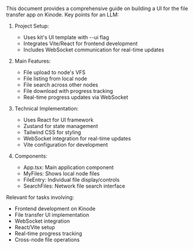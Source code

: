 This document provides a comprehensive guide on building a UI for the file transfer app on Kinode. Key points for an LLM:

1. Project Setup:
   - Uses kit's UI template with --ui flag
   - Integrates Vite/React for frontend development
   - Includes WebSocket communication for real-time updates

2. Main Features:
   - File upload to node's VFS
   - File listing from local node
   - File search across other nodes
   - File download with progress tracking
   - Real-time progress updates via WebSocket

3. Technical Implementation:
   - Uses React for UI framework
   - Zustand for state management
   - Tailwind CSS for styling
   - WebSocket integration for real-time updates
   - Vite configuration for development

4. Components:
   - App.tsx: Main application component
   - MyFiles: Shows local node files
   - FileEntry: Individual file display/controls
   - SearchFiles: Network file search interface

Relevant for tasks involving:
- Frontend development on Kinode
- File transfer UI implementation
- WebSocket integration
- React/Vite setup
- Real-time progress tracking
- Cross-node file operations
